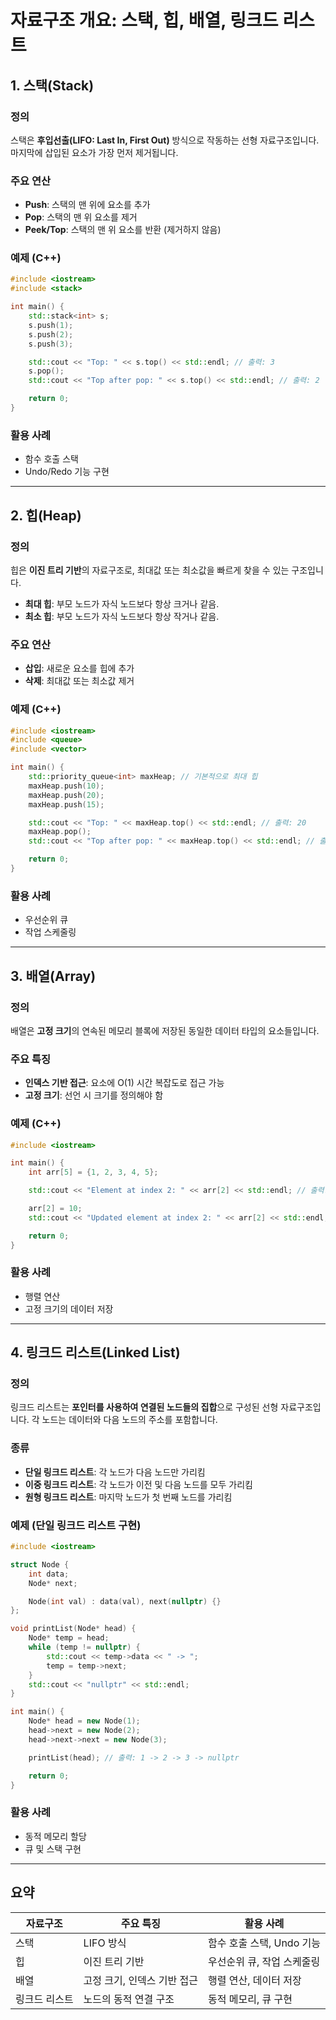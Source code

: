 # 자료구조 개요: 스택, 힙, 배열, 링크드 리스트

## 1. 스택(Stack)
### 정의
스택은 **후입선출(LIFO: Last In, First Out)** 방식으로 작동하는 선형 자료구조입니다. 마지막에 삽입된 요소가 가장 먼저 제거됩니다.

### 주요 연산
- **Push**: 스택의 맨 위에 요소를 추가
- **Pop**: 스택의 맨 위 요소를 제거
- **Peek/Top**: 스택의 맨 위 요소를 반환 (제거하지 않음)

### 예제 (C++)
```cpp
#include <iostream>
#include <stack>

int main() {
    std::stack<int> s;
    s.push(1);
    s.push(2);
    s.push(3);

    std::cout << "Top: " << s.top() << std::endl; // 출력: 3
    s.pop();
    std::cout << "Top after pop: " << s.top() << std::endl; // 출력: 2

    return 0;
}
```

### 활용 사례
- 함수 호출 스택
- Undo/Redo 기능 구현

---

## 2. 힙(Heap)
### 정의
힙은 **이진 트리 기반**의 자료구조로, 최대값 또는 최소값을 빠르게 찾을 수 있는 구조입니다. 
- **최대 힙**: 부모 노드가 자식 노드보다 항상 크거나 같음.
- **최소 힙**: 부모 노드가 자식 노드보다 항상 작거나 같음.

### 주요 연산
- **삽입**: 새로운 요소를 힙에 추가
- **삭제**: 최대값 또는 최소값 제거

### 예제 (C++)
```cpp
#include <iostream>
#include <queue>
#include <vector>

int main() {
    std::priority_queue<int> maxHeap; // 기본적으로 최대 힙
    maxHeap.push(10);
    maxHeap.push(20);
    maxHeap.push(15);

    std::cout << "Top: " << maxHeap.top() << std::endl; // 출력: 20
    maxHeap.pop();
    std::cout << "Top after pop: " << maxHeap.top() << std::endl; // 출력: 15

    return 0;
}
```

### 활용 사례
- 우선순위 큐
- 작업 스케줄링

---

## 3. 배열(Array)
### 정의
배열은 **고정 크기**의 연속된 메모리 블록에 저장된 동일한 데이터 타입의 요소들입니다.

### 주요 특징
- **인덱스 기반 접근**: 요소에 O(1) 시간 복잡도로 접근 가능
- **고정 크기**: 선언 시 크기를 정의해야 함

### 예제 (C++)
```cpp
#include <iostream>

int main() {
    int arr[5] = {1, 2, 3, 4, 5};

    std::cout << "Element at index 2: " << arr[2] << std::endl; // 출력: 3

    arr[2] = 10;
    std::cout << "Updated element at index 2: " << arr[2] << std::endl; // 출력: 10

    return 0;
}
```

### 활용 사례
- 행렬 연산
- 고정 크기의 데이터 저장

---

## 4. 링크드 리스트(Linked List)
### 정의
링크드 리스트는 **포인터를 사용하여 연결된 노드들의 집합**으로 구성된 선형 자료구조입니다. 각 노드는 데이터와 다음 노드의 주소를 포함합니다.

### 종류
- **단일 링크드 리스트**: 각 노드가 다음 노드만 가리킴
- **이중 링크드 리스트**: 각 노드가 이전 및 다음 노드를 모두 가리킴
- **원형 링크드 리스트**: 마지막 노드가 첫 번째 노드를 가리킴

### 예제 (단일 링크드 리스트 구현)
```cpp
#include <iostream>

struct Node {
    int data;
    Node* next;

    Node(int val) : data(val), next(nullptr) {}
};

void printList(Node* head) {
    Node* temp = head;
    while (temp != nullptr) {
        std::cout << temp->data << " -> ";
        temp = temp->next;
    }
    std::cout << "nullptr" << std::endl;
}

int main() {
    Node* head = new Node(1);
    head->next = new Node(2);
    head->next->next = new Node(3);

    printList(head); // 출력: 1 -> 2 -> 3 -> nullptr

    return 0;
}
```

### 활용 사례
- 동적 메모리 할당
- 큐 및 스택 구현

---

## 요약
| 자료구조      | 주요 특징                          | 활용 사례               |
|---------------|------------------------------------|-------------------------|
| 스택          | LIFO 방식                          | 함수 호출 스택, Undo 기능 |
| 힙            | 이진 트리 기반                     | 우선순위 큐, 작업 스케줄링 |
| 배열          | 고정 크기, 인덱스 기반 접근         | 행렬 연산, 데이터 저장   |
| 링크드 리스트 | 노드의 동적 연결 구조              | 동적 메모리, 큐 구현     |
